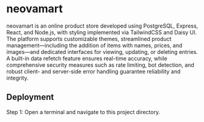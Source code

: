 # neovamart

neovamart is an online product store developed using PostgreSQL, Express, React, and Node.js, with styling implemented via TailwindCSS and Daisy UI. The platform supports customizable themes, streamlined product management—including the addition of items with names, prices, and images—and dedicated interfaces for viewing, updating, or deleting entries. A built-in data refetch feature ensures real-time accuracy, while comprehensive security measures such as rate limiting, bot detection, and robust client- and server-side error handling guarantee reliability and integrity. 



## Deployment

Step 1: Open a terminal and navigate to this project directory.